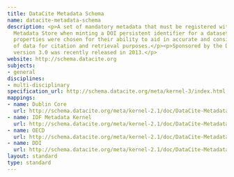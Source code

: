 ```yaml
---
title: DataCite Metadata Schema
name: datacite-metadata-schema
description: <p>A set of mandatory metadata that must be registered with the DataCite
  Metadata Store when minting a DOI persistent identifier for a dataset. The domain-agnostic
  properties were chosen for their ability to aid in accurate and consistent identification
  of data for citation and retrieval purposes.</p><p>Sponsored by the DataCite consortium,
  version 3.0 was recently released in 2013.</p>
website: http://schema.datacite.org
subjects:
- general
disciplines:
- multi-disciplinary
specification_url: http://schema.datacite.org/meta/kernel-3/index.html
mappings:
- name: Dublin Core
  url: http://schema.datacite.org/meta/kernel-2.1/doc/DataCite-MetadataKernel_v2.1.pdf
- name: IDF Metadata Kernel
  url: http://schema.datacite.org/meta/kernel-2.1/doc/DataCite-MetadataKernel_v2.1.pdf
- name: OECD
  url: http://schema.datacite.org/meta/kernel-2.1/doc/DataCite-MetadataKernel_v2.1.pdf
- name: DDI
  url: http://schema.datacite.org/meta/kernel-2.1/doc/DataCite-MetadataKernel_v2.1.pdf
layout: standard
type: standard
---
```


